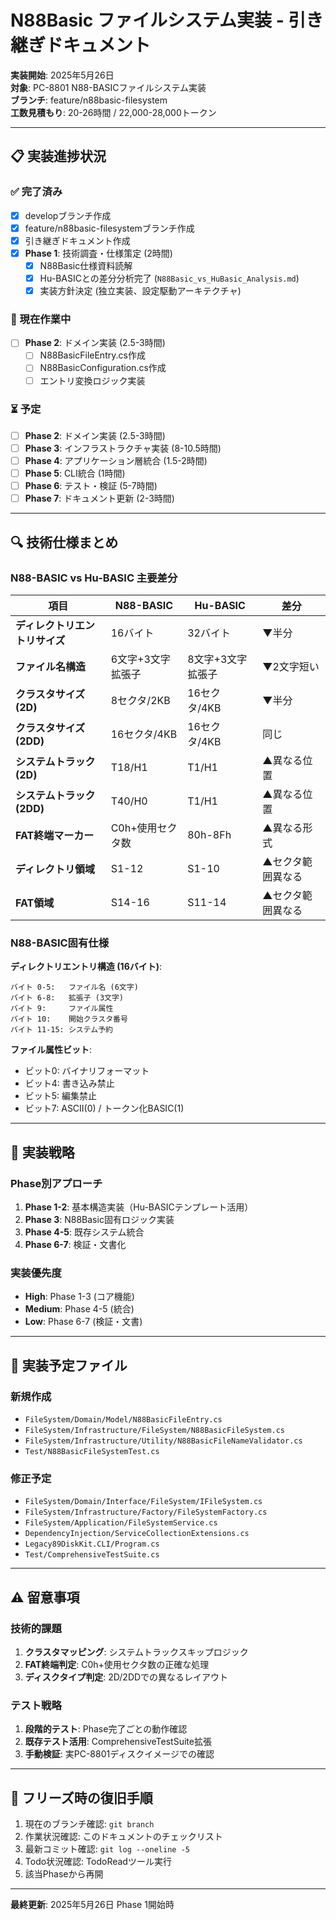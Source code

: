 # N88Basic ファイルシステム実装 - 引き継ぎドキュメント

**実装開始**: 2025年5月26日  
**対象**: PC-8801 N88-BASICファイルシステム実装  
**ブランチ**: feature/n88basic-filesystem  
**工数見積もり**: 20-26時間 / 22,000-28,000トークン

---

## 📋 実装進捗状況

### ✅ 完了済み
- [x] developブランチ作成
- [x] feature/n88basic-filesystemブランチ作成
- [x] 引き継ぎドキュメント作成
- [x] **Phase 1**: 技術調査・仕様策定 (2時間)
  - [x] N88Basic仕様資料読解
  - [x] Hu-BASICとの差分分析完了 (`N88Basic_vs_HuBasic_Analysis.md`)
  - [x] 実装方針決定 (独立実装、設定駆動アーキテクチャ)

### 🔄 現在作業中
- [ ] **Phase 2**: ドメイン実装 (2.5-3時間)
  - [ ] N88BasicFileEntry.cs作成
  - [ ] N88BasicConfiguration.cs作成  
  - [ ] エントリ変換ロジック実装

### ⏳ 予定
- [ ] **Phase 2**: ドメイン実装 (2.5-3時間)
- [ ] **Phase 3**: インフラストラクチャ実装 (8-10.5時間) 
- [ ] **Phase 4**: アプリケーション層統合 (1.5-2時間)
- [ ] **Phase 5**: CLI統合 (1時間)
- [ ] **Phase 6**: テスト・検証 (5-7時間)
- [ ] **Phase 7**: ドキュメント更新 (2-3時間)

---

## 🔍 技術仕様まとめ

### N88-BASIC vs Hu-BASIC 主要差分

| 項目 | N88-BASIC | Hu-BASIC | 差分 |
|------|-----------|----------|------|
| **ディレクトリエントリサイズ** | 16バイト | 32バイト | ▼半分 |
| **ファイル名構造** | 6文字+3文字拡張子 | 8文字+3文字拡張子 | ▼2文字短い |
| **クラスタサイズ(2D)** | 8セクタ/2KB | 16セクタ/4KB | ▼半分 |
| **クラスタサイズ(2DD)** | 16セクタ/4KB | 16セクタ/4KB | 同じ |
| **システムトラック(2D)** | T18/H1 | T1/H1 | ▲異なる位置 |
| **システムトラック(2DD)** | T40/H0 | T1/H1 | ▲異なる位置 |
| **FAT終端マーカー** | C0h+使用セクタ数 | 80h-8Fh | ▲異なる形式 |
| **ディレクトリ領域** | S1-12 | S1-10 | ▲セクタ範囲異なる |
| **FAT領域** | S14-16 | S11-14 | ▲セクタ範囲異なる |

### N88-BASIC固有仕様

**ディレクトリエントリ構造 (16バイト)**:
```
バイト 0-5:   ファイル名 (6文字)
バイト 6-8:   拡張子 (3文字)
バイト 9:     ファイル属性
バイト 10:    開始クラスタ番号
バイト 11-15: システム予約
```

**ファイル属性ビット**:
- ビット0: バイナリフォーマット
- ビット4: 書き込み禁止
- ビット5: 編集禁止
- ビット7: ASCII(0) / トークン化BASIC(1)

---

## 🎯 実装戦略

### Phase別アプローチ
1. **Phase 1-2**: 基本構造実装（Hu-BASICテンプレート活用）
2. **Phase 3**: N88Basic固有ロジック実装
3. **Phase 4-5**: 既存システム統合
4. **Phase 6-7**: 検証・文書化

### 実装優先度
- **High**: Phase 1-3 (コア機能)
- **Medium**: Phase 4-5 (統合)
- **Low**: Phase 6-7 (検証・文書)

---

## 📁 実装予定ファイル

### 新規作成
- `FileSystem/Domain/Model/N88BasicFileEntry.cs`
- `FileSystem/Infrastructure/FileSystem/N88BasicFileSystem.cs`
- `FileSystem/Infrastructure/Utility/N88BasicFileNameValidator.cs`
- `Test/N88BasicFileSystemTest.cs`

### 修正予定
- `FileSystem/Domain/Interface/FileSystem/IFileSystem.cs`
- `FileSystem/Infrastructure/Factory/FileSystemFactory.cs`
- `FileSystem/Application/FileSystemService.cs`
- `DependencyInjection/ServiceCollectionExtensions.cs`
- `Legacy89DiskKit.CLI/Program.cs`
- `Test/ComprehensiveTestSuite.cs`

---

## ⚠️ 留意事項

### 技術的課題
1. **クラスタマッピング**: システムトラックスキップロジック
2. **FAT終端判定**: C0h+使用セクタ数の正確な処理
3. **ディスクタイプ判定**: 2D/2DDでの異なるレイアウト

### テスト戦略
1. **段階的テスト**: Phase完了ごとの動作確認
2. **既存テスト活用**: ComprehensiveTestSuite拡張
3. **手動検証**: 実PC-8801ディスクイメージでの確認

---

## 🔄 フリーズ時の復旧手順

1. 現在のブランチ確認: `git branch`
2. 作業状況確認: このドキュメントのチェックリスト
3. 最新コミット確認: `git log --oneline -5`
4. Todo状況確認: TodoReadツール実行
5. 該当Phaseから再開

---

**最終更新**: 2025年5月26日 Phase 1開始時